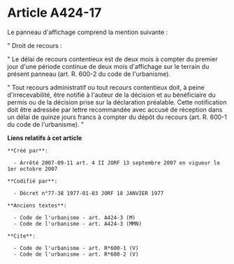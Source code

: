 # Article A424-17

Le panneau d'affichage comprend la mention suivante : 

" Droit de recours : 

" Le délai de recours contentieux est de deux mois à compter du premier jour d'une période continue de deux mois d'affichage
sur le terrain du présent panneau (art. R. 600-2 du code de l'urbanisme). 

" Tout recours administratif ou tout recours contentieux doit, à peine d'irrecevabilité, être notifié à l'auteur de la
décision et au bénéficiaire du permis ou de la décision prise sur la déclaration préalable. Cette notification doit être
adressée par lettre recommandée avec accusé de réception dans un délai de quinze jours francs à compter du dépôt du recours
(art. R. 600-1 du code de l'urbanisme). "

**Liens relatifs à cet article**

	**Créé par**:

	  - Arrêté 2007-09-11 art. 4 II JORF 13 septembre 2007 en vigueur le 1er octobre 2007

	**Codifié par**:

	  - Décret n°77-38 1977-01-03 JORF 18 JANVIER 1977

	**Anciens textes**:

	  - Code de l'urbanisme - art. A424-3 (M)
	  - Code de l'urbanisme - art. A424-3 (MMN)

	**Cite**:

	  - Code de l'urbanisme - art. R*600-1 (V)
	  - Code de l'urbanisme - art. R*600-2 (V)
